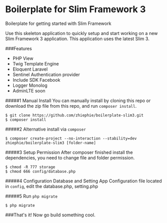 # Boilerplate for Slim Framework 3
  Boilerplate for getting started with Slim Framework
  
  Use this skeleton application to quickly setup and start working on a new Slim Framework 3 application. This application uses the latest Slim 3.
	
###Features


- PHP View
- Twig Template Engine
- Eloquent Laravel
- Sentinel Authentication provider
- Include SDK Facebook
- Logger Monolog
- AdminLTE soon


#####1 Manual Install
You can manually install by cloning this repo or download the zip file from this repo, and run ```composer install```.
```
$ git clone https://github.com/zhiephie/boilerplate-slim3.git
$ composer install
```

#####2 Alternative install via ```composer```
```
$ composer create-project --no-interaction --stability=dev zhiephie/boilerplate-slim3 [folder-name]
```

#####3 Setup Permission
After composer finished install the dependencies, you need to change file and folder permission.
```
$ chmod -R 777 storage
$ chmod 666 config/database.php
```

#####4 Configuration Database and Setting App
Configuration file located in ```config```, edit the database.php, setting.php

#####5 Run ```php migrate```
```
$ php migrate
```

###That's it! Now go build something cool.

